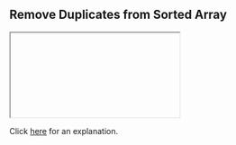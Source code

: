 ##  Remove Duplicates from Sorted Array 

<iframe></iframe>

Click [here](Explanation.md) for an explanation.

